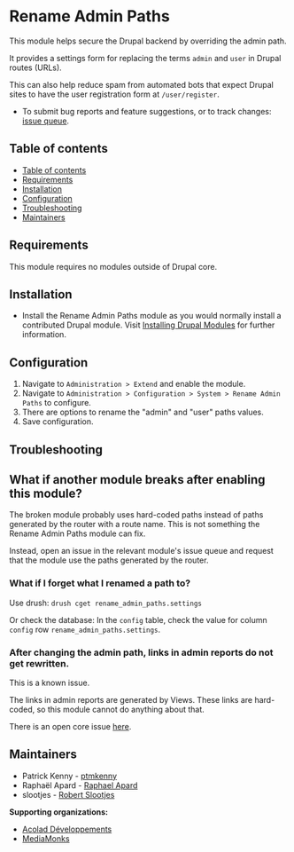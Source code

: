 # Rename Admin Paths <!-- omit in toc -->

This module helps secure the Drupal backend by overriding the admin path.

It provides a settings form for replacing the terms `admin` and `user` in
Drupal routes (URLs).

This can also help reduce spam from automated bots that expect Drupal sites
to have the user registration form at `/user/register`.

- To submit bug reports and feature suggestions, or to track changes:
  [issue queue](https://www.drupal.org/project/issues/rename_admin_paths).


## Table of contents

- [Table of contents](#table-of-contents)
- [Requirements](#requirements)
- [Installation](#installation)
- [Configuration](#configuration)
- [Troubleshooting](#troubleshooting)
- [Maintainers](#maintainers)


## Requirements

This module requires no modules outside of Drupal core.


## Installation

- Install the Rename Admin Paths module as you would normally install a
  contributed Drupal module. Visit
  [Installing Drupal Modules](https://www.drupal.org/docs/extending-drupal/installing-modules)
  for further information.


## Configuration

1. Navigate to `Administration > Extend` and enable the module.
2. Navigate to `Administration > Configuration > System > Rename Admin Paths`
   to configure.
3. There are options to rename the "admin" and "user" paths values.
4. Save configuration.


## Troubleshooting

## What if another module breaks after enabling this module?

The broken module probably uses hard-coded paths instead of paths generated
by the router with a route name. This is not something the Rename Admin
Paths module can fix.

Instead, open an issue in the relevant module's issue queue and request
that the module use the paths generated by the router.

### What if I forget what I renamed a path to?

Use drush: `drush cget rename_admin_paths.settings`

Or check the database: In the `config` table, check the value for column
`config` row `rename_admin_paths.settings`.

### After changing the admin path, links in admin reports do not get rewritten.

This is a known issue.

The links in admin reports are generated by Views. These links are hard-coded,
so this module cannot do anything about that.

There is an open core issue [here](https://www.drupal.org/project/drupal/issues/2939986).


## Maintainers

- Patrick Kenny - [ptmkenny](https://www.drupal.org/u/ptmkenny)
- Raphaël Apard - [Raphael Apard](https://www.drupal.org/u/raphael-apard)
- slootjes - [Robert Slootjes](https://www.drupal.org/u/slootjes)

**Supporting organizations:**

- [Acolad Développements](https://www.drupal.org/acolad-d%C3%A9veloppements)
- [MediaMonks](https://www.drupal.org/mediamonks)
